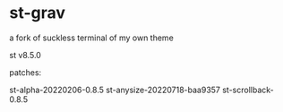 # st-grav
a fork of suckless terminal of my own theme

st v8.5.0
 
patches:

st-alpha-20220206-0.8.5
st-anysize-20220718-baa9357
st-scrollback-0.8.5
